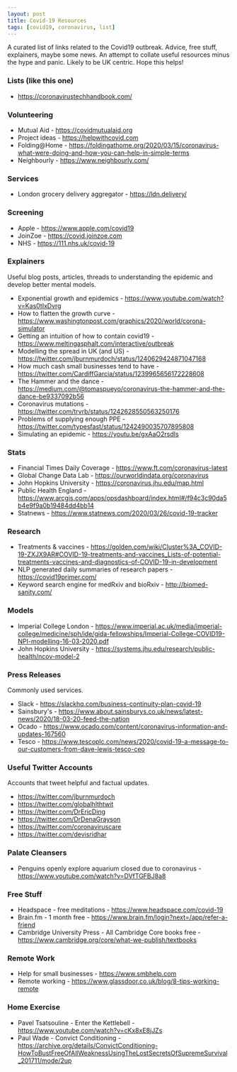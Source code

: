 ```yaml
---
layout: post
title: Covid-19 Resources
tags: [covid19, coronavirus, list]
---
```

A curated list of links related to the Covid19 outbreak. Advice, free stuff, explainers, maybe some news. 
An attempt to collate useful resources minus the hype and panic. Likely to be UK centric. 
Hope this helps!

### Lists (like this one)
* <https://coronavirustechhandbook.com/>

### Volunteering
* Mutual Aid - <https://covidmutualaid.org>
* Project ideas - <https://helpwithcovid.com>
* Folding@Home - <https://foldingathome.org/2020/03/15/coronavirus-what-were-doing-and-how-you-can-help-in-simple-terms>
* Neighbourly - <https://www.neighbourly.com/>

### Services 
* London grocery delivery aggregator - <https://ldn.delivery/>

### Screening
* Apple - <https://www.apple.com/covid19>
* JoinZoe - <https://covid.joinzoe.com>
* NHS - <https://111.nhs.uk/covid-19>

### Explainers
Useful blog posts, articles, threads to understanding the epidemic and develop better mental models.
* Exponential growth and epidemics - <https://www.youtube.com/watch?v=Kas0tIxDvrg>
* How to flatten the growth curve - <https://www.washingtonpost.com/graphics/2020/world/corona-simulator>
* Getting an intuition of how to contain covid19 - <https://www.meltingasphalt.com/interactive/outbreak>
* Modelling the spread in UK (and US) - <https://twitter.com/jburnmurdoch/status/1240629424871047168>
* How much cash small businesses tend to have - <https://twitter.com/CardiffGarcia/status/1239965656172228608>
* The Hammer and the dance - <https://medium.com/@tomaspueyo/coronavirus-the-hammer-and-the-dance-be9337092b56>
* Coronavirus mutations - <https://twitter.com/trvrb/status/1242628550563250176>
* Problems of supplying enough PPE - <https://twitter.com/typesfast/status/1242490035707895808>
* Simulating an epidemic - <https://youtu.be/gxAaO2rsdIs>

### Stats
* Financial Times Daily Coverage - <https://www.ft.com/coronavirus-latest>
* Global Change Data Lab - <https://ourworldindata.org/coronavirus>
* John Hopkins University - <https://coronavirus.jhu.edu/map.html>
* Public Health England - <https://www.arcgis.com/apps/opsdashboard/index.html#/f94c3c90da5b4e9f9a0b19484dd4bb14>
* Statnews - <https://www.statnews.com/2020/03/26/covid-19-tracker>

### Research
* Treatments & vaccines - <https://golden.com/wiki/Cluster%3A_COVID-19-ZXJX9AR#COVID-19-treatments-and-vaccines_Lists-of-potential-treatments-vaccines-and-diagnostics-of-COVID-19-in-development>
* NLP generated daily summaries of research papers - <https://covid19primer.com/>
* Keyword search engine for medRxiv and bioRxiv - <http://biomed-sanity.com/>

### Models
* Imperial College London - <https://www.imperial.ac.uk/media/imperial-college/medicine/sph/ide/gida-fellowships/Imperial-College-COVID19-NPI-modelling-16-03-2020.pdf>
* John Hopkins University - <https://systems.jhu.edu/research/public-health/ncov-model-2>

### Press Releases
Commonly used services.
* Slack - <https://slackhq.com/business-continuity-plan-covid-19>
* Sainsbury's - <https://www.about.sainsburys.co.uk/news/latest-news/2020/18-03-20-feed-the-nation>
* Ocado - <https://www.ocado.com/content/coronavirus-information-and-updates-167560>
* Tesco - <https://www.tescoplc.com/news/2020/covid-19-a-message-to-our-customers-from-dave-lewis-tesco-ceo>

### Useful Twitter Accounts
Accounts that tweet helpful and factual updates.
* <https://twitter.com/jburnmurdoch>
* <https://twitter.com/globalhlthtwit>
* <https://twitter.com/DrEricDing>
* <https://twitter.com/DrDenaGrayson>
* <https://twitter.com/coronaviruscare>
* <https://twitter.com/devisridhar>

### Palate Cleansers
* Penguins openly explore aquarium closed due to coronavirus - <https://www.youtube.com/watch?v=DVfTGFBJ8a8>

### Free Stuff
* Headspace - free meditations - <https://www.headspace.com/covid-19>
* Brain.fm - 1 month free - <https://www.brain.fm/login?next=/app/refer-a-friend>
* Cambridge University Press - All Cambridge Core books free - <https://www.cambridge.org/core/what-we-publish/textbooks>

### Remote Work
* Help for small businesses - <https://www.smbhelp.com>
* Remote working - <https://www.glassdoor.co.uk/blog/8-tips-working-remote>

### Home Exercise
* Pavel Tsatsouline - Enter the Kettlebell - <https://www.youtube.com/watch?v=cKx8xE8jJZs>
* Paul Wade - Convict Conditioning - <https://archive.org/details/ConvictConditioning-HowToBustFreeOfAllWeaknessUsingTheLostSecretsOfSupremeSurvival_201711/mode/2up>
